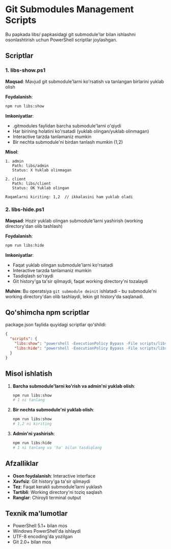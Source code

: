 # Git Submodules Management Scripts

Bu papkada libs/ papkasidagi git submodule'lar bilan ishlashni osonlashtirish uchun PowerShell scriptlar joylashgan.

## Scriptlar

### 1. libs-show.ps1
**Maqsad**: Mavjud git submodule'larni ko'rsatish va tanlangan birlarini yuklab olish

**Foydalanish**:
```bash
npm run libs:show
```

**Imkoniyatlar**:
- .gitmodules faylidan barcha submodule'larni o'qiydi
- Har birining holatini ko'rsatadi (yuklab olingan/yuklab olinmagan)
- Interactive tarzda tanlamaniz mumkin
- Bir nechta submodule'ni birdan tanlash mumkin (1,2)

**Misol**:
```
1. admin
   Path: libs/admin
   Status: X Yuklab olinmagan

2. client
   Path: libs/client
   Status: OK Yuklab olingan

Raqamlarni kiriting: 1,2  // ikkalasini ham yuklab oladi
```

### 2. libs-hide.ps1
**Maqsad**: Hozir yuklab olingan submodule'larni yashirish (working directory'dan olib tashlash)

**Foydalanish**:
```bash
npm run libs:hide
```

**Imkoniyatlar**:
- Faqat yuklab olingan submodule'larni ko'rsatadi
- Interactive tarzda tanlamaniz mumkin
- Tasdiqlash so'raydi
- Git history'ga ta'sir qilmaydi, faqat working directory'ni tozalaydi

**Muhim**: Bu operatsiya `git submodule deinit` ishlatadi - bu submodule'ni working directory'dan olib tashlaydi, lekin git history'da saqlanadi.

## Qo'shimcha npm scriptlar

package.json faylida quyidagi scriptlar qo'shildi:

```json
{
  "scripts": {
    "libs:show": "powershell -ExecutionPolicy Bypass -File scripts/libs-show.ps1",
    "libs:hide": "powershell -ExecutionPolicy Bypass -File scripts/libs-hide.ps1"
  }
}
```

## Misol ishlatish

1. **Barcha submodule'larni ko'rish va admin'ni yuklab olish**:
   ```bash
   npm run libs:show
   # 1 ni tanlang
   ```

2. **Bir nechta submodule'ni yuklab olish**:
   ```bash
   npm run libs:show
   # 1,2 ni kiriting
   ```

3. **Admin'ni yashirish**:
   ```bash
   npm run libs:hide
   # 1 ni tanlang va 'ha' bilan tasdiqlang
   ```

## Afzalliklar

- **Oson foydalanish**: Interactive interface
- **Xavfsiz**: Git history'ga ta'sir qilmaydi
- **Tez**: Faqat kerakli submodule'larni yuklash
- **Tartibli**: Working directory'ni toziq saqlash
- **Ranglar**: Chiroyli terminal output

## Texnik ma'lumotlar

- PowerShell 5.1+ bilan mos
- Windows PowerShell'da ishlaydi
- UTF-8 encoding'da yozilgan
- Git 2.0+ bilan mos
